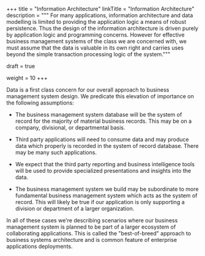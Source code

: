 +++
title = "Information Architecture"
linkTitle = "Information Architecture"
description = """
For many applications, information architecture and data modelling is limited to providing the
application logic a means of robust persistence.  Thus the design of the information architecture
is driven purely by application logic and programming concerns.  However for effective business
management systems of the class we are concerned with, we must assume that the data is valuable in
its own right and carries uses beyond the simple transaction processing logic of the system."""

draft = true

weight = 10
+++

Data is a first class concern for our overall approach to business management system design.  We
predicate this elevation of importance on the following assumptions:

  * The business management system database will be the system of record for the majority of
    material business records.  This may be on a company, divisional, or departmental basis.

  * Third party applications will need to consume data and may produce data which properly is
    recorded in the system of record database.  There may be many such applications.

  * We expect that the third party reporting and business intelligence tools will be used to
    provide specialized presentations and insights into the data.

  * The business management system we build may be subordinate to more fundamental business
    management system which acts as the system of record.  This will likely be true if our
    application is only supporting a division or department of a larger organization.

In all of these cases we're describing scenarios where our business management system is planned
to be part of a larger ecosystem of collaborating applications.  This is called the
"best-of-breed" approach to business systems architecture and is common feature of enterprise
applications deployments.

